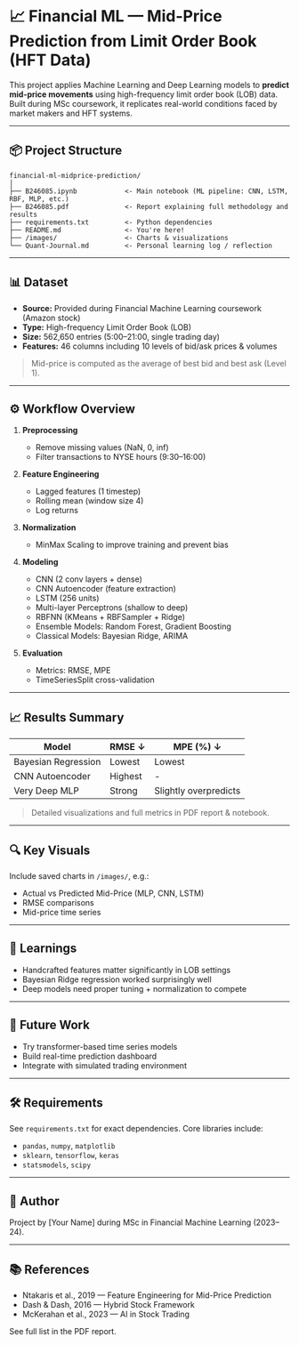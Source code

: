 # 📈 Financial ML — Mid-Price Prediction from Limit Order Book (HFT Data)

This project applies Machine Learning and Deep Learning models to **predict mid-price movements** using high-frequency limit order book (LOB) data. Built during MSc coursework, it replicates real-world conditions faced by market makers and HFT systems.

---

## 📦 Project Structure

```
financial-ml-midprice-prediction/
│
├── B246085.ipynb            <- Main notebook (ML pipeline: CNN, LSTM, RBF, MLP, etc.)
├── B246085.pdf              <- Report explaining full methodology and results
├── requirements.txt         <- Python dependencies
├── README.md                <- You're here!
├── /images/                 <- Charts & visualizations
└── Quant-Journal.md         <- Personal learning log / reflection
```

---

## 📊 Dataset

- **Source:** Provided during Financial Machine Learning coursework (Amazon stock)
- **Type:** High-frequency Limit Order Book (LOB)
- **Size:** 562,650 entries (5:00–21:00, single trading day)
- **Features:** 46 columns including 10 levels of bid/ask prices & volumes

> Mid-price is computed as the average of best bid and best ask (Level 1).

---

## ⚙️ Workflow Overview

1. **Preprocessing**
   - Remove missing values (NaN, 0, inf)
   - Filter transactions to NYSE hours (9:30–16:00)
   
2. **Feature Engineering**
   - Lagged features (1 timestep)
   - Rolling mean (window size 4)
   - Log returns

3. **Normalization**
   - MinMax Scaling to improve training and prevent bias

4. **Modeling**
   - CNN (2 conv layers + dense)
   - CNN Autoencoder (feature extraction)
   - LSTM (256 units)
   - Multi-layer Perceptrons (shallow to deep)
   - RBFNN (KMeans + RBFSampler + Ridge)
   - Ensemble Models: Random Forest, Gradient Boosting
   - Classical Models: Bayesian Ridge, ARIMA

5. **Evaluation**
   - Metrics: RMSE, MPE
   - TimeSeriesSplit cross-validation

---

## 📈 Results Summary

| Model                  | RMSE ↓   | MPE (%) ↓   |
|------------------------|----------|-------------|
| Bayesian Regression    | Lowest   | Lowest      |
| CNN Autoencoder        | Highest  | -           |
| Very Deep MLP          | Strong   | Slightly overpredicts |

> Detailed visualizations and full metrics in PDF report & notebook.

---

## 🔍 Key Visuals

Include saved charts in `/images/`, e.g.:
- Actual vs Predicted Mid-Price (MLP, CNN, LSTM)
- RMSE comparisons
- Mid-price time series

---

## 🧠 Learnings

- Handcrafted features matter significantly in LOB settings
- Bayesian Ridge regression worked surprisingly well
- Deep models need proper tuning + normalization to compete

---

## 🚀 Future Work

- Try transformer-based time series models
- Build real-time prediction dashboard
- Integrate with simulated trading environment

---

## 🛠️ Requirements

See `requirements.txt` for exact dependencies. Core libraries include:
- `pandas`, `numpy`, `matplotlib`
- `sklearn`, `tensorflow`, `keras`
- `statsmodels`, `scipy`

---

## 👤 Author
Project by [Your Name] during MSc in Financial Machine Learning (2023–24).

---

## 📚 References
- Ntakaris et al., 2019 — Feature Engineering for Mid-Price Prediction
- Dash & Dash, 2016 — Hybrid Stock Framework
- McKerahan et al., 2023 — AI in Stock Trading

See full list in the PDF report.

